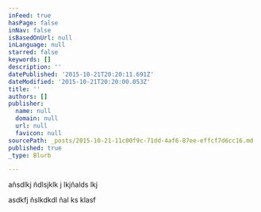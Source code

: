 ```yaml
---
inFeed: true
hasPage: false
inNav: false
isBasedOnUrl: null
inLanguage: null
starred: false
keywords: []
description: ''
datePublished: '2015-10-21T20:20:11.691Z'
dateModified: '2015-10-21T20:20:00.053Z'
title: ''
authors: []
publisher:
  name: null
  domain: null
  url: null
  favicon: null
sourcePath: _posts/2015-10-21-11c00f9c-71dd-4af6-87ee-effcf7d6cc16.md
published: true
_type: Blurb

---
```

añsdlkj ñdlsjklk j lkjñalds  lkj

asdkfj ñslkdkdl ñal ks klasf